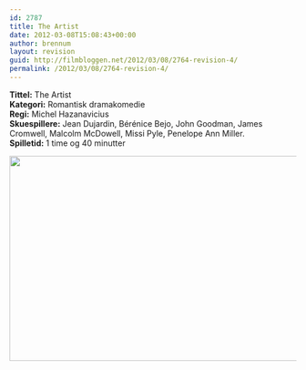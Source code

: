 ```yaml
---
id: 2787
title: The Artist
date: 2012-03-08T15:08:43+00:00
author: brennum
layout: revision
guid: http://filmbloggen.net/2012/03/08/2764-revision-4/
permalink: /2012/03/08/2764-revision-4/
---
```

**Tittel:** The Artist  
**Kategori:** Romantisk dramakomedie  
**Regi:** Michel Hazanavicius  
**Skuespillere:** Jean Dujardin, Bérénice Bejo, John Goodman, James Cromwell, Malcolm McDowell, Missi Pyle, Penelope Ann Miller.  
**Spilletid:** 1 time og 40 minutter

<a href="http://filmbloggen.net/?attachment_id=2784" rel="attachment wp-att-2784"><img class="alignnone size-large wp-image-2784" src="http://filmbloggen.net/wp-content/uploads//2012/03/the_artist_3-620x360.jpg" alt="" width="620" height="360" /></a>